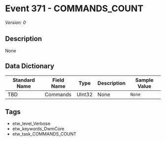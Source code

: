 # Event 371 - COMMANDS_COUNT
###### Version: 0

## Description
None

## Data Dictionary
|Standard Name|Field Name|Type|Description|Sample Value|
|---|---|---|---|---|
|TBD|Commands|UInt32|None|`None`|

## Tags
* etw_level_Verbose
* etw_keywords_DwmCore
* etw_task_COMMANDS_COUNT